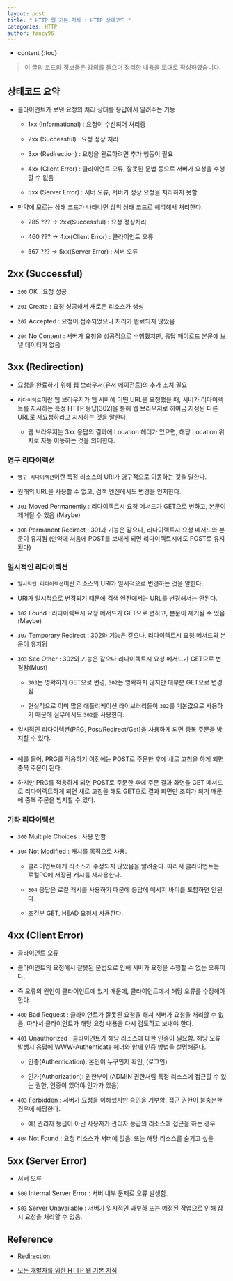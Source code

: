 ```yaml
---
layout: post
title: " HTTP 웹 기본 지식 : HTTP 상태코드 "
categories: HTTP
author: fancy96
---
```

* content
{:toc}

> 이 글의 코드와 정보들은 강의를 들으며 정리한 내용을 토대로 작성하였습니다.


## 상태코드 요약

* 클라이언트가 보낸 요청의 처리 상태를 응답에서 알려주는 기능

    * 1xx (Informational) : 요청이 수신되어 처리중

    * 2xx (Successful) : 요청 정상 처리

    * 3xx (Redirection) : 요청을 완료하려면 추가 행동이 필요

    * 4xx (Client Error) : 클라이언트 오류, 잘못된 문법 등으로 서버가 요청을 수행할 수 없음

    * 5xx (Server Error) : 서버 오류, 서버가 정상 요청을 처리하지 못함

* 만약에 모르는 상태 코드가 나타나면 상위 상태 코드로 해석해서 처리한다.

    * 285 ??? -> 2xx(Successful) : 요청 정상처리

    * 460 ??? -> 4xx(Client Error) : 클라이언트 오류

    * 567 ??? -> 5xx(Server Error) : 서버 오류


## 2xx (Successful)

* `200` OK : 요청 성공

* `201` Create : 요청 성공해서 새로운 리소스가 생성

* `202` Accepted : 요청이 접수되었으나 처리가 완료되지 않았음

* `204` No Content : 서버가 요청을 성공적으로 수행했지만, 응답 페이로드 본문에 보낼 데이터가 없음


## 3xx (Redirection)

* 요청을 완료하기 위해 웹 브라우저(유저 에이전트)의 추가 조치 필요

* `리다이렉트`이란 웹 브라우저가 웹 서버에 어떤 URL을 요청했을 때, 서버가 리다이렉트를 지시하는 특정 HTTP 응답[302]을 통해 웹 브라우저로 하여금 지정된 다른 URL로 재요청하라고 지시하는 것을 말한다.

    * 웹 브라우저는 3xx 응답의 결과에 Location 헤더가 있으면, 해당 Location 위치로 자동 이동하는 것을 의미한다.


### 영구 리다이렉션

* `영구 리다이렉션`이란 특정 리소스의 URI가 영구적으로 이동하는 것을 말한다.

* 원래의 URL을 사용할 수 없고, 검색 엔진에서도 변경을 인지한다.

* `301` Moved Permanently : 리다이렉트시 요청 메서드가 GET으로 변하고, 본문이 제거될 수 있음 (Maybe)

* `308` Permanent Redirect : 301과 기능은 같으나, 리다이렉트시 요청 메서드와 본문이 유지됨 (만약에 처음에 POST를 보내게 되면 리다이렉트시에도 POST로 유지된다)


### 일시적인 리다이렉션

* `일시적인 리다이렉션`이란 리소스의 URI가 일시적으로 변경하는 것을 말한다.

* URI가 일시적으로 변경되기 때문에 검색 엔진에서는 URL를 변경해서는 안된다.

* `302` Found : 리다이렉트시 요청 메서드가 GET으로 변하고, 본문이 제거될 수 있음(Maybe)

* `307` Temporary Redirect : 302와 기능은 같으나, 리다이렉트시 요청 메서드와 본문이 유지됨

* `303` See Other : 302와 기능은 같으나 리다이렉트시 요청 메서드가 GET으로 변경돰(Must)

    * `303`는 명확하게 GET으로 변경, `302`는 명확하지 않지만 대부분 GET으로 변경됨

    * 현실적으로 이미 많은 애플리케이션 라이브러리들이 `302`를 기본값으로 사용하기 때문에 실무에서도 `302`를 사용한다.    

* 일시적인 리다이렉션(PRG, Post/Redirect/Get)을 사용하게 되면 중복 주문을 방지할 수 있다.

![]()

* 예를 들어, PRG를 적용하기 이전에는 POST로 주문한 후에 새로 고침을 하게 되면 중복 주문이 된다. 

* 하지만 PRG를 적용하게 되면 POST로 주문한 후에 주문 결과 화면을 GET 메서드로 리다이렉트하게 되면 새로 고침을 해도 GET으로 결과 화면만 조회가 되기 때문에 중복 주문을 방지할 수 있다.


### 기타 리다이렉션

* `300` Multiple Choices : 사용 안함

* `304` Not Modified : 캐시를 목적으로 사용.

    * 클라이언트에게 리소스가 수정되지 않았음을 알려준다. 따라서 클라이언트는 로컬PC에 저장된 캐시를 재사용한다.    

    * `304` 응답은 로컬 캐시를 사용하기 때문에 응답에 메시지 바디를 포함하면 안된다.

    * 조건부 GET, HEAD 요청시 사용한다.


## 4xx (Client Error)

* 클라이언트 오류

* 클라이언트의 요청에서 잘못된 문법으로 인해 서버가 요청을 수행할 수 없는 오류이다.

* 즉 오류의 원인이 클라이언트에 있기 때문에, 클라이언트에서 해당 오류를 수정해야한다.

* `400` Bad Request : 클라이언트가 잘못된 요청을 해서 서버가 요청을 처리할 수 없음. 따라서 클라이언트가 해당 요청 내용을 다시 검토하고 보내야 한다.

* `401` Unauthorized : 클라이언트가 해당 리소스에 대한 인증이 필요함. 해당 오류 발생시 응답에 WWW-Authenticate 헤더와 함께 인증 방법을 설명해준다.

    * 인증(Authentication): 본인이 누구인지 확인, (로그인)

    * 인가(Authorization): 권한부여 (ADMIN 권한처럼 특정 리소스에 접근할 수 있는 권한, 인증이 있어야 인가가 있음)

* `403` Forbidden : 서버가 요청을 이해했지만 승인을 거부함. 접근 권한이 불충분한 경우에 해당한다.

    * 예) 관리자 등급이 아닌 사용자가 관리자 등급의 리소스에 접근을 하는 경우

* `404` Not Found : 요청 리소스가 서버에 없음. 또는 해당 리소스를 숨기고 싶을 


## 5xx (Server Error)

* 서버 오류

* `500` Internal Server Error : 서버 내부 문제로 오류 발생함. 

* `503` Server Unavailable : 서버가 일시적인 과부하 또는 예정된 작업으로 인해 잠시 요청을 처리할 수 없음.

## Reference

* [Redirection](https://ko.wikipedia.org/wiki/%EB%A6%AC%EB%8B%A4%EC%9D%B4%EB%A0%89%EC%85%98)

* [모든 개발자를 위한 HTTP 웹 기본 지식](https://www.inflearn.com/course/http-%EC%9B%B9-%EB%84%A4%ED%8A%B8%EC%9B%8C%ED%81%AC/dashboard)
